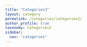 ```yaml
---
title: "Categories3"
layout: category
permalink: /categories/categories2/
author_profile: true
taxonomy: Categories3
sidebar:
  nav: "categories"
---
```

